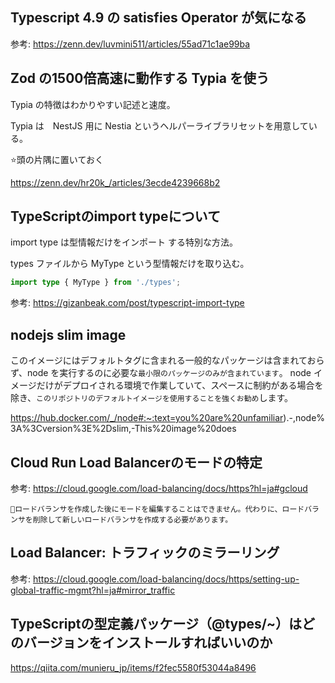 ## Typescript 4.9 の satisfies Operator が気になる

参考: https://zenn.dev/luvmini511/articles/55ad71c1ae99ba

## Zod の1500倍高速に動作する Typia を使う

Typia の特徴はわかりやすい記述と速度。

Typia は　NestJS 用に Nestia というヘルパーライブラリセットを用意している。

⭐️頭の片隅に置いておく

https://zenn.dev/hr20k_/articles/3ecde4239668b2

## TypeScriptのimport typeについて

import type は型情報だけをインポート する特別な方法。

types ファイルから MyType という型情報だけを取り込む。

```ts
import type { MyType } from './types';
```

参考: https://gizanbeak.com/post/typescript-import-type

## nodejs slim image

このイメージにはデフォルトタグに含まれる一般的なパッケージは含まれておらず、node を実行するのに必要な`最小限のパッケージのみが含まれています`。
node イメージだけがデプロイされる環境で作業していて、スペースに制約がある場合を除き、`このリポジトリのデフォルトイメージを使用することを強くお勧め`します。

https://hub.docker.com/_/node#:~:text=you%20are%20unfamiliar).-,node%3A%3Cversion%3E%2Dslim,-This%20image%20does

## Cloud Run Load Balancerのモードの特定

参考: https://cloud.google.com/load-balancing/docs/https?hl=ja#gcloud

```
👹ロードバランサを作成した後にモードを編集することはできません。代わりに、ロードバランサを削除して新しいロードバランサを作成する必要があります。
```

## Load Balancer: トラフィックのミラーリング

参考: https://cloud.google.com/load-balancing/docs/https/setting-up-global-traffic-mgmt?hl=ja#mirror_traffic

## TypeScriptの型定義パッケージ（@types/~）はどのバージョンをインストールすればいいのか

https://qiita.com/munieru_jp/items/f2fec5580f53044a8496
